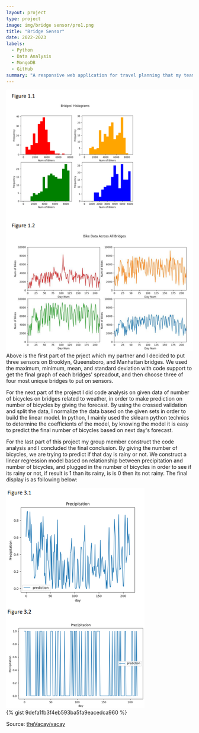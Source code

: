 ```yaml
---
layout: project
type: project
image: img/bridge sensor/pro1.png
title: "Bridge Sensor"
date: 2022-2023
labels:
  - Python
  - Data Analysis
  - MongoDB
  - GitHub
summary: "A responsive web application for travel planning that my team developed in ICS 415."
---
```

<div class="text-center p-4">
<img class="img-fluid" src="../img/bridge sensor/python.jpg">
</div>
Above is the first part of the prject which my partner and I decided to put three sensors on Brooklyn, Queensboro, and Manhattan bridges. 
We used the maximum, minimum, mean, and standard deviation with code support to get the final graph of each bridges' spreadout, and then choose three of four most unique bridges to put on sensors. 

For the next part of the project I did code analysis on given data of number of bicycles on bridges related to weather, in order to make prediction on number of bicycles by giving the forecast. 
By using the crossed validation and split the data, I normalize the data based on the given sets in order to build the linear model. 
In python, I mainly used the sklearn python technics to determine the coefficients of the model, by knowing the model it is easy to predict the final number of bicycles based on next day's forecast. 

For the last part of this project my group member construct the code analysis and I concluded the final conclusion. By giving the number of bicycles, we are trying to predict if that day is rainy or not. 
We construct a linear regression model based on relationship between precipitation and number of bicycles, and plugged in the number of bicycles in order to see if its rainy or not, if result is 1 than its rainy, is is 0 then its not rainy. 
The final display is as following below:
<div class="text-center p-4">
<img class="img-fluid" src="../img/bridge sensor/pro1-3.png">
</div>
{% gist 9defa1fb3f4eb593ba5fa9eacedca960 %}
 
Source: <a href="https://github.com/theVacay/vacay">theVacay/vacay</a>
